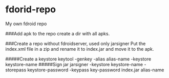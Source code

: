 # fdorid-repo
My own fdroid repo

###Add apk to the repo
create a dir with all apks.

###Create a repo without fdroidserver, used only jarsigner
Put the index.xml file in a zip and rename it to index.jar and move it to the apk.

#####Create a keystore
    keytool -genkey -alias alias-name -keystore keystore-name
#####Sign jar
    jarsigner -keystore keystore-name -storepass keystore-password -keypass key-password index.jar alias-name
    

